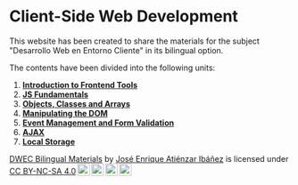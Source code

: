 # **Client-Side Web Development**

This website has been created to share the materials for the subject "Desarrollo Web en Entorno Cliente" in its bilingual option.

The contents have been divided into the following units:

1. **[Introduction to Frontend Tools](01_frontend_introduction/README.md)**
2. **[JS Fundamentals](02_js_fundamentals/README.md)**
3. **[Objects, Classes and Arrays](03_objects_arrays/README.md)**
4. **[Manipulating the DOM](04_DOM/README.md)**
5. **[Event Management and Form Validation](05_events_forms/README.md)**
6. **[AJAX](06_AJAX/README.md)**
7. **[Local Storage](07_local_storage/README.md)**


<p xmlns:cc="http://creativecommons.org/ns#" xmlns:dct="http://purl.org/dc/terms/"><a property="dct:title" rel="cc:attributionURL" href="https://jeatzr.github.io/dwec-bi/">DWEC Bilingual Materials</a> by <a rel="cc:attributionURL dct:creator" property="cc:attributionName" href="https://github.com/jeatzr">José Enrique Atiénzar Ibáñez</a> is licensed under <a href="https://creativecommons.org/licenses/by-nc-sa/4.0/?ref=chooser-v1" target="_blank" rel="license noopener noreferrer" style="display:inline-block;">CC BY-NC-SA 4.0<img style="height:22px!important;margin-left:3px;vertical-align:text-bottom;" src="https://mirrors.creativecommons.org/presskit/icons/cc.svg?ref=chooser-v1" alt=""><img style="height:22px!important;margin-left:3px;vertical-align:text-bottom;" src="https://mirrors.creativecommons.org/presskit/icons/by.svg?ref=chooser-v1" alt=""><img style="height:22px!important;margin-left:3px;vertical-align:text-bottom;" src="https://mirrors.creativecommons.org/presskit/icons/nc.svg?ref=chooser-v1" alt=""><img style="height:22px!important;margin-left:3px;vertical-align:text-bottom;" src="https://mirrors.creativecommons.org/presskit/icons/sa.svg?ref=chooser-v1" alt=""></a></p>